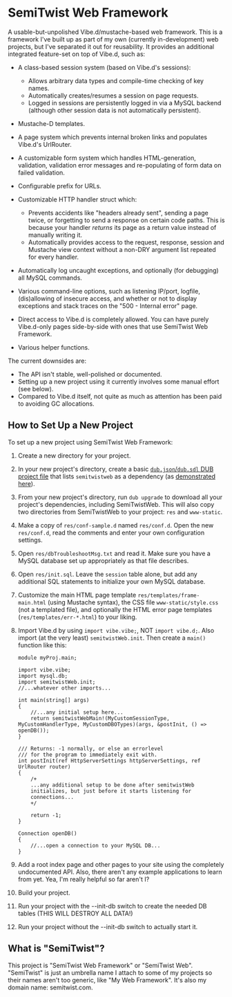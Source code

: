 SemiTwist Web Framework
=======================

A usable-but-unpolished Vibe.d/mustache-based web framework. This is a framework I've built up as part of my own (currently in-development) web projects, but I've separated it out for reusability. It provides an additional integrated feature-set on top of Vibe.d, such as:

* A class-based session system (based on Vibe.d's sessions):
  - Allows arbitrary data types and compile-time checking of key names.
  - Automatically creates/resumes a session on page requests.
  - Logged in sessions are persistently logged in via a MySQL backend (although other session data is not automatically persistent).

* Mustache-D templates.

* A page system which prevents internal broken links and populates Vibe.d's UrlRouter.

* A customizable form system which handles HTML-generation, validation, validation error messages and re-populating of form data on failed validation.

* Configurable prefix for URLs.

* Customizable HTTP handler struct which:
  - Prevents accidents like "headers already sent", sending a page twice, or forgetting to send a response on certain code paths. This is because your handler *returns* its page as a return value instead of manually writing it.
  - Automatically provides access to the request, response, session and Mustache view context without a non-DRY argument list repeated for every handler.

* Automatically log uncaught exceptions, and optionally (for debugging) all MySQL commands.

* Various command-line options, such as listening IP/port, logfile, (dis)allowing of insecure access, and whether or not to display exceptions and stack traces on the "500 - Internal error" page.

* Direct access to Vibe.d is completely allowed. You can have purely Vibe.d-only pages side-by-side with ones that use SemiTwist Web Framework.

* Various helper functions.

The current downsides are:
* The API isn't stable, well-polished or documented.
* Setting up a new project using it currently involves some manual effort (see below).
* Compared to Vibe.d itself, not quite as much as attention has been paid to avoiding GC allocations.

How to Set Up a New Project
---------------------------

To set up a new project using SemiTwist Web Framework:

1. Create a new directory for your project.

2. In your new project's directory, create a basic [```dub.json```/```dub.sdl``` DUB project file](http://code.dlang.org/package-format) that lists ```semitwistweb``` as a dependency (as [demonstrated here](http://code.dlang.org/packages/semitwistweb)).

3. From your new project's directory, run ```dub upgrade``` to download all your project's dependencies, including SemiTwistWeb. This will also copy two directories from SemiTwistWeb to your project: ```res``` and ```www-static```.

4. Make a copy of ```res/conf-sample.d``` named ```res/conf.d```. Open the new ```res/conf.d```, read the comments and enter your own configuration settings.

5. Open ```res/dbTroubleshootMsg.txt``` and read it. Make sure you have a MySQL database set up appropriately as that file describes.

6. Open ```res/init.sql```. Leave the ```session``` table alone, but add any additional SQL statements to initialize your own MySQL database.

7. Customize the main HTML page template ```res/templates/frame-main.html``` (using Mustache syntax), the CSS file ```www-static/style.css``` (not a templated file), and optionally the HTML error page templates (```res/templates/err-*.html```) to your liking.

8. Import Vibe.d by using ```import vibe.vibe;```, NOT ```import vibe.d;```. Also import (at the very least) ```semitwistWeb.init```. Then create a ```main()``` function like this:

	```
	module myProj.main;

	import vibe.vibe;
	import mysql.db;
	import semitwistWeb.init;
	//...whatever other imports...

	int main(string[] args)
	{
		//...any initial setup here...
		return semitwistWebMain!(MyCustomSessionType, MyCustomHandlerType, MyCustomDBOTypes)(args, &postInit, () => openDB());
	}

	/// Returns: -1 normally, or else an errorlevel
	/// for the program to immediately exit with.
	int postInit(ref HttpServerSettings httpServerSettings, ref UrlRouter router)
	{
		/+
		...any additional setup to be done after semitwistWeb
		initializes, but just before it starts listening for
		connections...
		+/
		
		return -1;
	}

	Connection openDB()
	{
		//...open a connection to your MySQL DB...
	}
	```

9. Add a root index page and other pages to your site using the completely undocumented API. Also, there aren't any example applications to learn from yet. Yea, I'm really helpful so far aren't I?

10. Build your project.

11. Run your project with the --init-db switch to create the needed DB tables (THIS WILL DESTROY ALL DATA!)

12. Run your project without the --init-db switch to actually start it.

What is "SemiTwist"?
--------------------

This project is "SemiTwist Web Framework" or "SemiTwist Web". "SemiTwist" is just an umbrella name I attach to some of my projects so their names aren't too generic, like "My Web Framework". It's also my domain name: semitwist.com.
